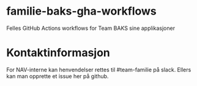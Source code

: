# familie-baks-gha-workflows
Felles GitHub Actions workflows for Team BAKS sine applikasjoner

# Kontaktinformasjon
For NAV-interne kan henvendelser rettes til #team-familie på slack. Ellers kan man opprette et issue her på github.
